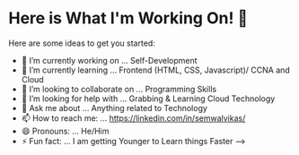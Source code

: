# Here is What I'm Working On!  👋

Here are some ideas to get you started:

- 🔭 I’m currently working on ... Self-Development 
- 🌱 I’m currently learning ... Frontend (HTML, CSS, Javascript)/ CCNA and Cloud 
- 👯 I’m looking to collaborate on ... Programming Skills 
- 🤔 I’m looking for help with ... Grabbing & Learning Cloud Technology
- 💬 Ask me about ... Anything related to Technology 
- 📫 How to reach me: ... https://linkedin.com/in/semwalvikas/
- 😄 Pronouns: ... He/Him
- ⚡ Fun fact: ... I am getting Younger to Learn things Faster
-->
